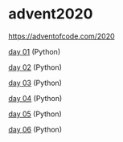 # advent2020

https://adventofcode.com/2020

[day 01](https://github.com/gfnord/advent2020/tree/main/day01) (Python)

[day 02](https://github.com/gfnord/advent2020/tree/main/day02) (Python)

[day 03](https://github.com/gfnord/advent2020/tree/main/day03) (Python)

[day 04](https://github.com/gfnord/advent2020/tree/main/day04) (Python)

[day 05](https://github.com/gfnord/advent2020/tree/main/day05) (Python)

[day 06](https://github.com/gfnord/advent2020/tree/main/day06) (Python)
